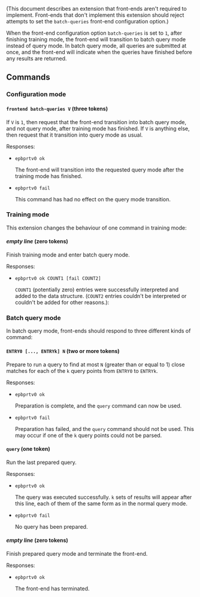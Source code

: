 (This document describes an extension that front-ends aren't required to implement. Front-ends that don't implement this extension should reject attempts to set the `batch-queries` front-end configuration option.)

When the front-end configuration option `batch-queries` is set to `1`, after finishing training mode, the front-end will transition to batch query mode instead of query mode. In batch query mode, all queries are submitted at once, and the front-end will indicate when the queries have finished before any results are returned.

## Commands

### Configuration mode

#### `frontend batch-queries V` (three tokens)

If `V` is `1`, then request that the front-end transition into batch query mode, and not query mode, after training mode has finished. If `V` is anything else, then request that it transition into query mode as usual.

Responses:

* `epbprtv0 ok`

  The front-end will transition into the requested query mode after the training mode has finished.

* `epbprtv0 fail`

  This command has had no effect on the query mode transition.

### Training mode

This extension changes the behaviour of one command in training mode:

#### *empty line* (zero tokens)

Finish training mode and enter batch query mode.

Responses:

* `epbprtv0 ok COUNT1 [fail COUNT2]`

  `COUNT1` (potentially zero) entries were successfully interpreted and added to the data structure. (`COUNT2` entries couldn't be interpreted or couldn't be added for other reasons.):

### Batch query mode

In batch query mode, front-ends should respond to three different kinds of command:

#### `ENTRY0 [..., ENTRYk] N` (two or more tokens)

Prepare to run a query to find at most `N` (greater than or equal to 1) close matches for each of the `k` query points from `ENTRY0` to `ENTRYk`.

Responses:

* `epbprtv0 ok`

  Preparation is complete, and the `query` command can now be used.

* `epbprtv0 fail`

  Preparation has failed, and the `query` command should not be used. This may occur if one of the `k` query points could not be parsed.

#### `query` (one token)

Run the last prepared query.

Responses:

* `epbprtv0 ok`

  The query was executed successfully. `k` sets of results will appear after this line, each of them of the same form as in the normal query mode.

* `epbprtv0 fail`

  No query has been prepared.

#### *empty line* (zero tokens)

Finish prepared query mode and terminate the front-end.

Responses:

* `epbprtv0 ok`

  The front-end has terminated.
